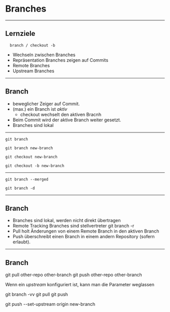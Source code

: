 # Branches

---


## Lernziele

```
  branch / checkout -b
```

 * Wechseln zwischen Branches
 * Repräsentation Branches zeigen auf Commits
 * Remote Branches
 * Upstream Branches

---

## Branch


 * beweglicher Zeiger auf Commit.
 * (max.) ein Branch ist *aktiv*
   - checkout wechselt den aktiven Bracnh
 * Beim Commit wird der aktive Branch weiter gesetzt.
 * Branches sind lokal

---


    git branch

    git branch new-branch

    git checkout new-branch

    git checkout -b new-branch

---

    git branch --merged

    git branch -d

---

## Branch

 * Branches sind lokal, werden nicht direkt übertragen
 * Remote Tracking Branches sind stellvertreter
    git branch -r
 * Pull holt Änderungen von einem Remote Branch in den aktiven Branch
 * Push überschreibt einen Branch in einem andern Repository
   (sofern erlaubt).


---

## Branch

   git pull other-repo other-branch
   git push other-repo other-branch

Wenn ein *upstream* konfiguriert ist, kann man die Parameter weglassen

   git branch -vv
   git pull
   git push

   git push --set-upstream origin new-branch

